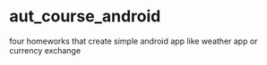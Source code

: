 # aut_course_android
four homeworks that create simple android app like weather app or currency exchange 
